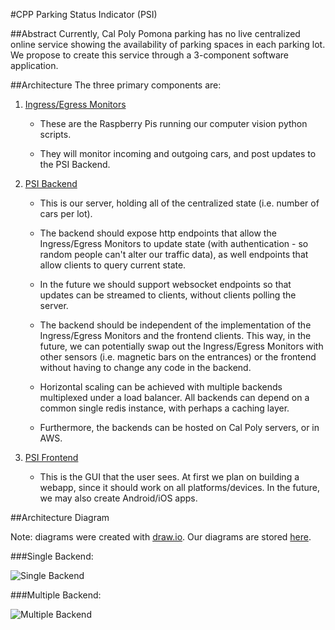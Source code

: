 #CPP Parking Status Indicator (PSI)

##Abstract
Currently, Cal Poly Pomona parking has no live centralized online service showing the availability of parking spaces in each parking lot. We propose to create this service through a 3-component software application. 

##Architecture
The three primary components are:

1. [Ingress/Egress Monitors](https://github.com/cpp-css/cpp-parking-computer-vision)
	
	*  These are the Raspberry Pis running our computer vision python scripts. 

	*  They will monitor incoming and outgoing cars, and post updates to the PSI Backend.


2. [PSI Backend](https://github.com/cpp-css/cpp-parking-backend)

	*  This is our server, holding all of the centralized state (i.e. number of cars per lot).

	*  The backend should expose http endpoints that allow the Ingress/Egress Monitors to update state (with authentication - so random people can't alter our traffic data), as well endpoints that allow clients to query current state.

	*  In the future we should support websocket endpoints so that updates can be streamed to clients, without clients polling the server. 

	*  The backend should be independent of the implementation of the Ingress/Egress Monitors and the frontend clients. This way, in the future, we can potentially swap out the Ingress/Egress Monitors with other sensors (i.e. magnetic bars on the entrances) or the frontend without having to change any code in the backend.

	*  Horizontal scaling can be achieved with multiple backends multiplexed under a load balancer. All backends can depend on a common single redis instance, with perhaps a caching layer.

	*  Furthermore, the backends can be hosted on Cal Poly servers, or in AWS. 

3. [PSI Frontend](https://github.com/cpp-css/cpp-parking-frontend)

	*  This is the GUI that the user sees. At first we plan on building a webapp, since it should work on all platforms/devices. In the future, we may also create Android/iOS apps. 

##Architecture Diagram

Note: diagrams were created with [draw.io](https://draw.io). Our diagrams are stored [here](https://drive.google.com/file/d/0B5urvZjIEkRkOFJhd2ZyYWFwc2c/view?usp=sharing).

###Single Backend:

![Single Backend](SingleBackendArchitecture.svg)


###Multiple Backend:

![Multiple Backend](MultipleBackendArchitecture.svg)


